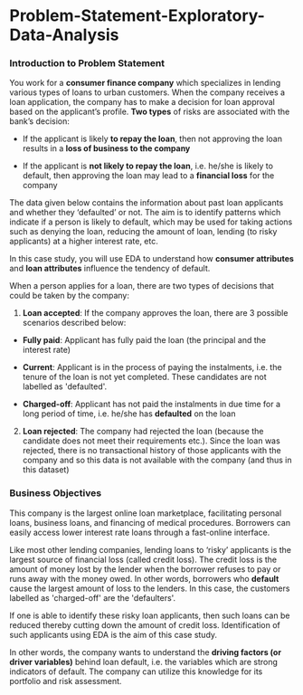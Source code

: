 # Problem-Statement-Exploratory-Data-Analysis

### __Introduction to Problem Statement__ 

You work for a __consumer finance company__ which specializes in lending various types of loans to urban customers. When the company receives a loan application, the company has to make a decision for loan approval based on the applicant’s profile. __Two types__ of risks are associated with the bank’s decision:

* If the applicant is likely __to repay the loan__, then not approving the loan results in a __loss of business to the company__

* If the applicant is __not likely to repay the loan__, i.e. he/she is likely to default, then approving the loan may lead to a __financial loss__ for the company

The data given below contains the information about past loan applicants and whether they ‘defaulted’ or not. The aim is to identify patterns which indicate if a person is likely to default, which may be used for taking actions such as denying the loan, reducing the amount of loan, lending (to risky applicants) at a higher interest rate, etc.

In this case study, you will use EDA to understand how __consumer attributes__ and __loan attributes__ influence the tendency of default.

When a person applies for a loan, there are two types of decisions that could be taken by the company:

1. __Loan accepted__: If the company approves the loan, there are 3 possible scenarios described below:
* __Fully paid__: Applicant has fully paid the loan (the principal and the interest rate)

* __Current__: Applicant is in the process of paying the instalments, i.e. the tenure of the loan is not yet completed. These candidates are not labelled as 'defaulted'.

* __Charged-off__: Applicant has not paid the instalments in due time for a long period of time, i.e. he/she has __defaulted__ on the loan

2. __Loan rejected__: The company had rejected the loan (because the candidate does not meet their requirements etc.). Since the loan was rejected, there is no transactional history of those applicants with the company and so this data is not available with the company (and thus in this dataset)

### __Business Objectives__

This company is the largest online loan marketplace, facilitating personal loans, business loans, and financing of medical procedures. Borrowers can easily access lower interest rate loans through a fast-online interface.

Like most other lending companies, lending loans to ‘risky’ applicants is the largest source of financial loss (called credit loss). The credit loss is the amount of money lost by the lender when the borrower refuses to pay or runs away with the money owed. In other words, borrowers who __default__ cause the largest amount of loss to the lenders. In this case, the customers labelled as 'charged-off' are the 'defaulters'.

If one is able to identify these risky loan applicants, then such loans can be reduced thereby cutting down the amount of credit loss. Identification of such applicants using EDA is the aim of this case study.

In other words, the company wants to understand the __driving factors (or driver variables)__ behind loan default, i.e. the variables which are strong indicators of default. The company can utilize this knowledge for its portfolio and risk assessment.
